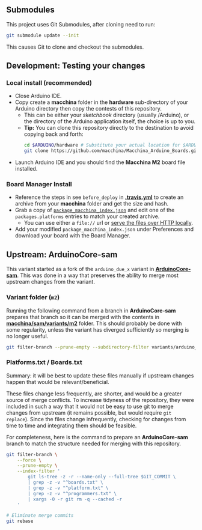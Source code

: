 ## Submodules

This project uses Git Submodules, after cloning need to run:

```bash
git submodule update --init
```

This causes Git to clone and checkout the submodules.

## Development: Testing your changes

### Local install (recommended)

- Close Arduino IDE.
- Copy create a **macchina** folder in the **hardware** sub-directory of your Arduino directory then copy the contests of this repository.
  - This can be either your _sketchbook_ directory (usually <Documents>/Arduino), or the directory of the Arduino application itself, the choice is up to you.
  - **Tip:** You can clone this repository directly to the destination to avoid copying back and forth:
    ```bash
    cd $ARDUINO/hardware # Substitute your actual location for $ARDUINO
    git clone https://github.com/macchina/Macchina_Arduino_Boards.git macchina
    ```
- Launch Arduino IDE and you should find the **Macchina M2** board file installed.

### Board Manager Install

- Reference the steps in see `before_deploy` in [**.travis.yml**](./.travis.yml) to create an archive from your **macchina** folder and get the size and hash.
- Grab a copy of [`package_macchina_index.json`](https://macchina.github.io/package_macchina_index.json) and edit one of the `packages.platforms` entries to match your created archive.
  - You can use either a `file://` url or [serve the files over HTTP locally](https://gist.github.com/willurd/5720255).
- Add your modified `package_macchina_index.json` under Preferences and download your board with the Board Manager.


## Upstream: ArduinoCore-sam
This variant started as a fork of the `arduino_due_x` variant in [**ArduinoCore-sam**](https://github.com/arduino/ArduinoCore-sam).  This was done in a way that preserves the ability to merge most upstream changes from the variant.

### Variant folder (`m2`)
Running the following command from a branch in **ArduinoCore-sam** prepares that branch so it can be merged with the contents in [**macchina/sam/variants/m2**](https://github.com/adamvoss/Macchina_Arduino_Boards/tree/master/macchina/sam/variants/m2) folder.  This should probably be done with some regularity, unless the variant has diverged sufficiently so merging is no longer useful.

```bash
git filter-branch --prune-empty --subdirectory-filter variants/arduino_due_x/ -f
```

### Platforms.txt / Boards.txt
Summary: it will be best to update these files manually if upstream changes happen that would be relevant/beneficial.

These files change less frequently, are shorter, and would be a greater source of merge conflicts.  To increase tidyness of the repository, they were included in such a way that it would not be easy to use git to merge changes from upstream (it remains possible, but would require `git replace`).  Since the files change infrequently, checking for changes from time to time and integrating them should be feasible.

For completeness, here is the command to prepare an **ArduinoCore-sam** branch to match the structure needed for merging with this repository.

```bash
git filter-branch \
    --force \
    --prune-empty \
    --index-filter '
        git ls-tree -z -r --name-only --full-tree $GIT_COMMIT \
        | grep -z -v "^boards.txt" \
        | grep -z -v "^platform.txt" \
        | grep -z -v "^programmers.txt" \
        | xargs -0 -r git rm -q --cached -r
    '

# Eliminate merge commits
git rebase
```